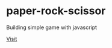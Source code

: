 # paper-rock-scissor
Building simple game with javascript

<a href="https://yoga1234.github.io/paper-rock-scissor/">Visit</a>
